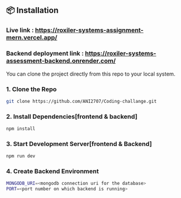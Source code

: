 ## 📦 Installation
### Live link : https://roxiler-systems-assignment-mern.vercel.app/
### Backend deployment link : https://roxiler-systems-assessment-backend.onrender.com/

You can clone the project directly from this repo to your local system.

### 1. Clone the Repo

```bash
git clone https://github.com/ANI2707/Coding-challange.git
```

### 2. Install Dependencies[frontend & backend]

```bash
npm install
```

### 3. Start Development Server[frontend & Backend]

```bash
npm run dev
```

### 4. Create Backend Environment

```bash
MONGODB_URI=<mongodb connection uri for the database>
PORT=<port number on which backend is running>
```

